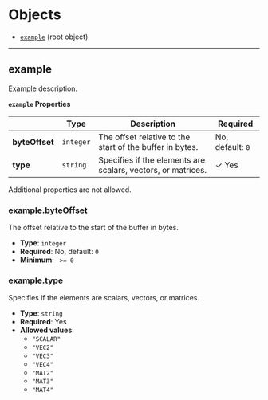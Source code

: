 # Objects
* [`example`](#reference-example) (root object)


---------------------------------------
<a name="reference-example"></a>
## example

Example description.

**`example` Properties**

|   |Type|Description|Required|
|---|---|---|---|
|**byteOffset**|`integer`|The offset relative to the start of the buffer in bytes.|No, default: `0`|
|**type**|`string`|Specifies if the elements are scalars, vectors, or matrices.| &check; Yes|

Additional properties are not allowed.

### example.byteOffset

The offset relative to the start of the buffer in bytes.

* **Type**: `integer`
* **Required**: No, default: `0`
* **Minimum**: ` >= 0`

### example.type

Specifies if the elements are scalars, vectors, or matrices.

* **Type**: `string`
* **Required**: Yes
* **Allowed values**:
   * `"SCALAR"`
   * `"VEC2"`
   * `"VEC3"`
   * `"VEC4"`
   * `"MAT2"`
   * `"MAT3"`
   * `"MAT4"`


